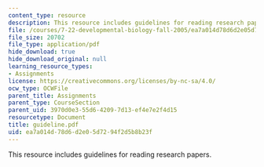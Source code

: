```yaml
---
content_type: resource
description: This resource includes guidelines for reading research papers.
file: /courses/7-22-developmental-biology-fall-2005/ea7a014d78d6d2e05d7294f2d5b8b23f_guideline.pdf
file_size: 20702
file_type: application/pdf
hide_download: true
hide_download_original: null
learning_resource_types:
- Assignments
license: https://creativecommons.org/licenses/by-nc-sa/4.0/
ocw_type: OCWFile
parent_title: Assignments
parent_type: CourseSection
parent_uid: 3970d0e3-55d6-4209-7d13-ef4e7e2f4d15
resourcetype: Document
title: guideline.pdf
uid: ea7a014d-78d6-d2e0-5d72-94f2d5b8b23f
---
```

This resource includes guidelines for reading research papers.